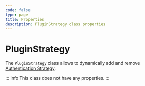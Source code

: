 ```yaml
---
code: false
type: page
title: Properties
description: PluginStrategy class properties
---
```


# PluginStrategy

The `PluginStrategy` class allows to dynamically add and remove [Authentication Strategy](/core/2/guides/some-link).  

::: info
This class does not have any properties.
:::
